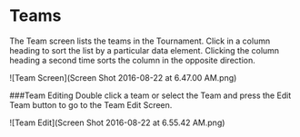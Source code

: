 # Teams

The Team screen lists the teams in the Tournament. Click in a column heading to sort the list by a particular data element. Clicking the column heading a second time sorts the column in the opposite direction.

![Team Screen](Screen Shot 2016-08-22 at 6.47.00 AM.png)

###Team Editing
Double click a team or select the Team and press the Edit Team button to go to the Team Edit Screen.

![Team Edit](Screen Shot 2016-08-22 at 6.55.42 AM.png)
